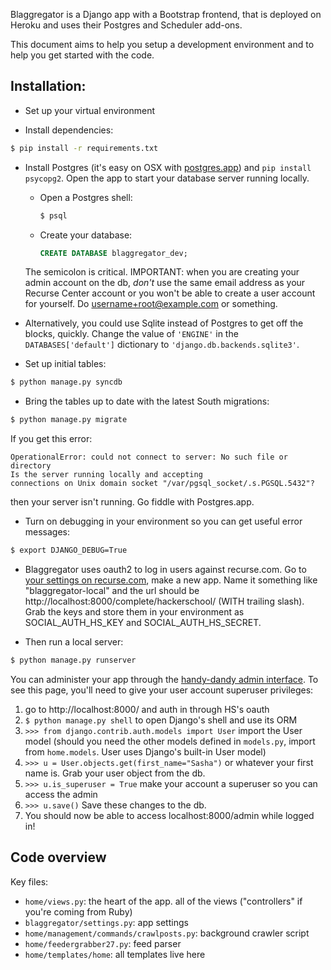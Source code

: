 Blaggregator is a Django app with a Bootstrap frontend, that is deployed on
Heroku and uses their Postgres and Scheduler add-ons.

This document aims to help you setup a development environment and to help you
get started with the code.

## Installation:

- Set up your virtual environment

- Install dependencies:

```bash
$ pip install -r requirements.txt
```

- Install Postgres (it's easy on OSX
  with [postgres.app](http://postgresapp.com/)) and `pip install
  psycopg2`. Open the app to start your database server running locally.

    - Open a Postgres shell:

      ```bash
      $ psql
      ```

    - Create your database:

      ```sql
      CREATE DATABASE blaggregator_dev;
      ```
    The semicolon is critical. IMPORTANT: when you are creating your admin
    account on the db, *don't* use the same email address as your Recurse
    Center account or you won't be able to create a user account for
    yourself. Do username+root@example.com or something.

- Alternatively, you could use Sqlite instead of Postgres to get off the
  blocks, quickly.  Change the value of `'ENGINE'` in the
  `DATABASES['default']` dictionary to `'django.db.backends.sqlite3'`.

- Set up initial tables:

```bash
$ python manage.py syncdb
```

- Bring the tables up to date with the latest South migrations:

```bash
$ python manage.py migrate
```

If you get this error:

```
OperationalError: could not connect to server: No such file or directory
Is the server running locally and accepting
connections on Unix domain socket "/var/pgsql_socket/.s.PGSQL.5432"?
```
then your server isn't running. Go fiddle with Postgres.app.

- Turn on debugging in your environment so you can get useful error messages:

```bash
$ export DJANGO_DEBUG=True
```

- Blaggregator uses oauth2 to log in users against recurse.com. Go
  to [your settings on recurse.com](https://www.recurse.com/settings), make a
  new app. Name it something like "blaggregator-local" and the url should be
  http://localhost:8000/complete/hackerschool/ (WITH trailing slash). Grab the
  keys and store them in your environment as SOCIAL_AUTH_HS_KEY and
  SOCIAL_AUTH_HS_SECRET.

- Then run a local server:

```bash
$ python manage.py runserver
```

You can administer your app through
the [handy-dandy admin interface](http://localhost:8000/admin). To see this
page, you'll need to give your user account superuser privileges:

1. go to http://localhost:8000/ and auth in through HS's oauth
2. `$ python manage.py shell` to open Django's shell and use its ORM
3. `>>> from django.contrib.auth.models import User` import the User model
   (should you need the other models defined in `models.py`, import from
   `home.models`. User uses Django's built-in User model)
4. 	`>>> u = User.objects.get(first_name="Sasha")` or whatever your first name
       is. Grab your user object from the db.
5. 	`>>> u.is_superuser = True` make your account a superuser so you can access
       the admin
6. 	`>>> u.save()` Save these changes to the db.
7. 	You should now be able to access localhost:8000/admin while logged in!

## Code overview

Key files:

- `home/views.py`: the heart of the app. all of the views ("controllers" if
  you're coming from Ruby)
- `blaggregator/settings.py`: app settings
- `home/management/commands/crawlposts.py`: background crawler script
- `home/feedergrabber27.py`: feed parser
- `home/templates/home`: all templates live here
